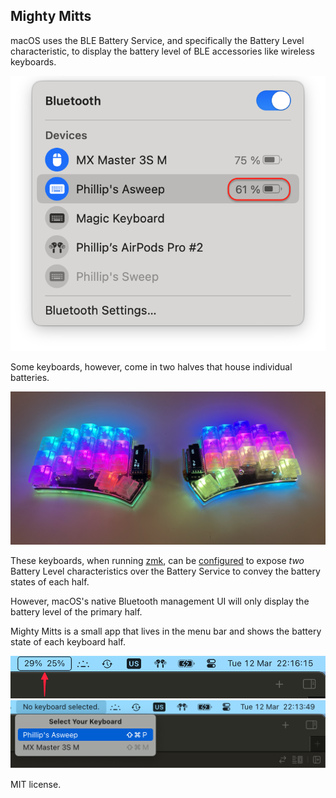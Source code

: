 ## Mighty Mitts

macOS uses the BLE Battery Service, and specifically the Battery Level characteristic, to display the battery level of BLE accessories like wireless keyboards. 

![macOS BLE Battery Levels](./readme_images/macOS_ble_battery.png)

Some keyboards, however, come in two halves that house individual batteries. 

![Phillip's Aurora Sweep](./readme_images/asweep.png)

These keyboards, when running [zmk](https://zmk.dev), can be [configured](https://zmk.dev/docs/config/battery#peripheral-battery-monitoring) to expose _two_ Battery Level characteristics over the Battery Service to convey the battery states of each half. 

However, macOS's native Bluetooth management UI will only display the battery level of the primary half. 

Mighty Mitts is a small app that lives in the menu bar and shows the battery state of each keyboard half. 

![Mighty Mitts Menu Bar UI](./readme_images/mighty_mitts_ui_v2.png)
![Mighty Mitts Keyboard Selection UI](./readme_images/mighty_mitts_keyboard_selection.png)

MIT license.

